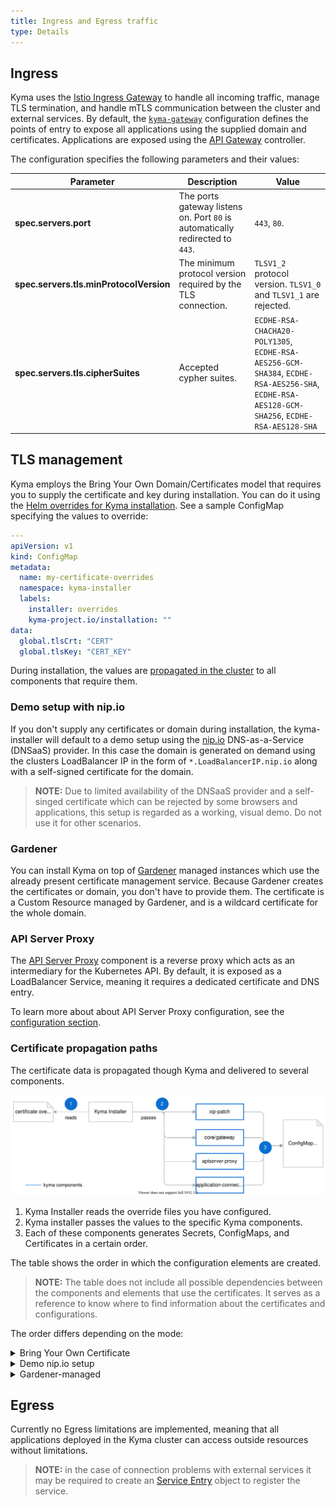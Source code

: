 ```yaml
---
title: Ingress and Egress traffic
type: Details
---
```


## Ingress

Kyma uses the [Istio Ingress Gateway](https://istio.io/latest/docs/reference/config/networking/gateway/) to handle all incoming traffic, manage TLS termination, and handle mTLS communication between the cluster and external services. By default, the [`kyma-gateway`](https://github.com/kyma-project/kyma/blob/main/resources/core/charts/gateway/templates/gateway.yaml) configuration defines the points of entry to expose all applications using the supplied domain and certificates.
Applications are exposed using the [API Gateway](components/api-gateway/#overview-overview) controller.

The configuration specifies the following parameters and their values:

| Parameter | Description | Value|
|-----| ---| -----|
| **spec.servers.port** | The ports gateway listens on.  Port `80` is automatically redirected to `443`.| `443`, `80`.|
| **spec.servers.tls.minProtocolVersion** | The minimum protocol version required by the TLS connection. | `TLSV1_2` protocol version. `TLSV1_0` and `TLSV1_1` are rejected. |
| **spec.servers.tls.cipherSuites** | Accepted cypher suites. | `ECDHE-RSA-CHACHA20-POLY1305`, `ECDHE-RSA-AES256-GCM-SHA384`, `ECDHE-RSA-AES256-SHA`, `ECDHE-RSA-AES128-GCM-SHA256`, `ECDHE-RSA-AES128-SHA`|

## TLS management

Kyma employs the Bring Your Own Domain/Certificates model that requires you to supply the certificate and key during installation. You can do it using the [Helm overrides for Kyma installation](/root/kyma/#configuration-helm-overrides-for-kyma-installation). See a sample ConfigMap specifying the values to override:

```yaml
---
apiVersion: v1
kind: ConfigMap
metadata:
  name: my-certificate-overrides
  namespace: kyma-installer
  labels:
    installer: overrides
    kyma-project.io/installation: ""
data:
  global.tlsCrt: "CERT"
  global.tlsKey: "CERT_KEY"
```
During installation, the values are [propagated in the cluster](#certificate-propagation-paths) to all components that require them.

### Demo setup with nip.io

If you don't supply any certificates or domain during installation, the kyma-installer will default to a demo setup using the [nip.io](http://nip.io/) DNS-as-a-Service (DNSaaS) provider. In this case the domain is generated on demand using the clusters LoadBalancer IP in the form of `*.LoadBalancerIP.nip.io` along with a self-signed certificate for the domain.

>**NOTE:** Due to limited availability of the DNSaaS provider and a self-singed certificate which can be rejected by some browsers and applications, this setup is regarded as a working, visual demo. Do not use it for other scenarios.

### Gardener

You can install Kyma on top of [Gardener](https://gardener.cloud/) managed instances which use the already present certificate management service. Because Gardener creates the certificates or domain, you don't have to provide them. The certificate is a Custom Resource managed by Gardener, and is a wildcard certificate for the whole domain.

### API Server Proxy

The [API Server Proxy](https://github.com/kyma-project/kyma/tree/main/components/apiserver-proxy) component is a reverse proxy which acts as an intermediary for the Kubernetes API. By default, it is exposed as a LoadBalancer Service, meaning it requires a dedicated certificate and DNS entry.

To learn more about about API Server Proxy configuration, see the [configuration section](/components/security/#configuration-api-server-proxy-chart).

### Certificate propagation paths

The certificate data is propagated though Kyma and delivered to several components.

![Certificate propagation](./assets/certificate-propagation.svg)

1. Kyma Installer reads the override files you have configured.
2. Kyma installer passes the values to the specific Kyma components.
3. Each of these components generates Secrets, ConfigMaps, and Certificates in a certain order.

The table shows the order in which the configuration elements are created.

>**NOTE:** The table does not include all possible dependencies between the components and elements that use the certificates. It serves as a reference to know where to find information about the certificates and configurations.

The order differs depending on the mode:

<div tabs name="certificate-propagation" group="tls-management">
  <details>
  <summary label="own-certificate">
  Bring Your Own Certificate
  </summary>
  | **Kind** | **Name** | **Namespace** |
  | :--- | :--- | :--- |
  | Secret | ingress-tls-cert | `kyma-system` |
  | ConfigMap | net-global-overrides | `kyma-installer `|
  | Secret | kyma-gateway-certs | `istio-system` |
  | Secret | app-connector-certs | `istio-system `|
  | Secret | apiserver-proxy-tls-cert | `kyma-system` |
  | ConfigMap | apiserver-proxy | `kyma-system `|  
  </details>
  <details>
  <summary label="demo-nip">
  Demo nip.io setup
  </summary>
  | **Kind** | **Name** | **Namespace** |
  | :--- | :--- | :--- |
  | Secret | ingress-tls-cert | `kyma-system` |
  | ConfigMap | net-global-overrides | `kyma-installer `|
  | Secret | kyma-gateway-certs | `istio-system` |
  | Secret | app-connector-certs | `istio-system `|
  | Secret | apiserver-proxy-tls-cert | `kyma-system` |
  | ConfigMap | apiserver-proxy | `kyma-system `|  
  </details>
  <details>
  <summary label="gardener">
  Gardener-managed
  </summary>
  | **Kind** | **Name** | **Namespace** |
  | :--- | :--- | :--- |
  | Secret | ingress-tls-cert | `kyma-system `|
  | ConfigMap | net-global-overrides | `kyma-installer `|
  | Secret | app-connector-certs | `istio-system` |
  | Certificate | kyma-tls-cert | `istio-system`|
  | Certificate | apiserver-proxy-tls-cert | `kyma-system` |
  |ConfigMap | apiserver-proxy | `kyma-system` |
   </details>
</div>

## Egress
Currently no Egress limitations are implemented, meaning that all applications deployed in the Kyma cluster can access outside resources without limitations.

>**NOTE:** in the case of connection problems with external services it may be required to create an [Service Entry](https://istio.io/latest/docs/reference/config/networking/service-entry/) object to register the service.
